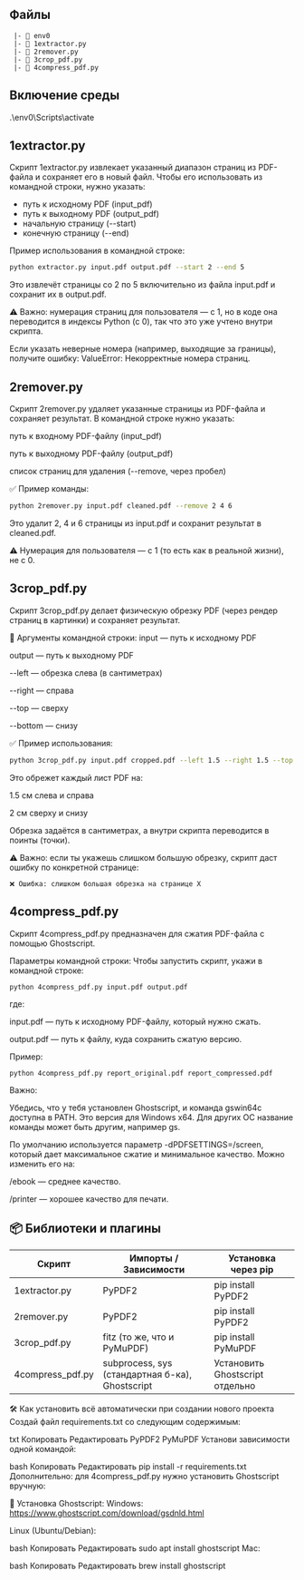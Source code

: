 ## Файлы
```
 |- 📁 env0
 |- 📄 1extractor.py
 |- 📄 2remover.py
 |- 📄 3crop_pdf.py
 |- 📄 4compress_pdf.py
 ```
## Включение среды
.\env0\Scripts\activate

## 1extractor.py
Скрипт 1extractor.py извлекает указанный диапазон страниц из PDF-файла и сохраняет его в новый файл. Чтобы его использовать из командной строки, нужно указать:

- путь к исходному PDF (input_pdf)
- путь к выходному PDF (output_pdf)
- начальную страницу (--start)
- конечную страницу (--end)

Пример использования в командной строке:

```bash
python extractor.py input.pdf output.pdf --start 2 --end 5
```

Это извлечёт страницы со 2 по 5 включительно из файла input.pdf и сохранит их в output.pdf.

⚠️ Важно: нумерация страниц для пользователя — с 1, но в коде она переводится в индексы Python (с 0), так что это уже учтено внутри скрипта.

Если указать неверные номера (например, выходящие за границы), получите ошибку:
ValueError: Некорректные номера страниц.

## 2remover.py
Скрипт 2remover.py удаляет указанные страницы из PDF-файла и сохраняет результат. В командной строке нужно указать:

путь к входному PDF-файлу (input_pdf)

путь к выходному PDF-файлу (output_pdf)

список страниц для удаления (--remove, через пробел)

✅ Пример команды:
```bash
python 2remover.py input.pdf cleaned.pdf --remove 2 4 6
```
Это удалит 2, 4 и 6 страницы из input.pdf и сохранит результат в cleaned.pdf.

⚠️ Нумерация для пользователя — с 1 (то есть как в реальной жизни), не с 0.

## 3crop_pdf.py
Скрипт 3crop_pdf.py делает физическую обрезку PDF (через рендер страниц в картинки) и сохраняет результат.

📌 Аргументы командной строки:
input — путь к исходному PDF

output — путь к выходному PDF

--left — обрезка слева (в сантиметрах)

--right — справа

--top — сверху

--bottom — снизу

✅ Пример использования:
```bash
python 3crop_pdf.py input.pdf cropped.pdf --left 1.5 --right 1.5 --top 2 --bottom 2
```
Это обрежет каждый лист PDF на:

1.5 см слева и справа

2 см сверху и снизу

Обрезка задаётся в сантиметрах, а внутри скрипта переводится в поинты (точки).

⚠️ Важно: если ты укажешь слишком большую обрезку, скрипт даст ошибку по конкретной странице:

```
❌ Ошибка: слишком большая обрезка на странице X
```

## 4compress_pdf.py
Скрипт 4compress_pdf.py предназначен для сжатия PDF-файла с помощью Ghostscript.

Параметры командной строки:
Чтобы запустить скрипт, укажи в командной строке:

```
python 4compress_pdf.py input.pdf output.pdf
```
где:

input.pdf — путь к исходному PDF-файлу, который нужно сжать.

output.pdf — путь к файлу, куда сохранить сжатую версию.

Пример:
```
python 4compress_pdf.py report_original.pdf report_compressed.pdf
```
Важно:

Убедись, что у тебя установлен Ghostscript, и команда gswin64c доступна в PATH. Это версия для Windows x64. Для других ОС название команды может быть другим, например gs.

По умолчанию используется параметр -dPDFSETTINGS=/screen, который дает максимальное сжатие и минимальное качество. Можно изменить его на:

/ebook — среднее качество.

/printer — хорошее качество для печати.

## 📦 Библиотеки и плагины

|**Скрипт** |	**Импорты / Зависимости** |	**Установка через pip**|
|----|-----|-----|
| 1extractor.py |	PyPDF2 |	pip install PyPDF2 |
| 2remover.py |	PyPDF2 |	pip install PyPDF2 |
| 3crop_pdf.py |	fitz (то же, что и PyMuPDF) |	pip install PyMuPDF |
| 4compress_pdf.py |	subprocess, sys (стандартная б-ка), Ghostscript	| Установить Ghostscript отдельно |


🛠️ Как установить всё автоматически при создании нового проекта
Создай файл requirements.txt со следующим содержимым:

txt
Копировать
Редактировать
PyPDF2
PyMuPDF
Установи зависимости одной командой:

bash
Копировать
Редактировать
pip install -r requirements.txt
Дополнительно: для 4compress_pdf.py нужно установить Ghostscript вручную:

🔗 Установка Ghostscript:
Windows: https://www.ghostscript.com/download/gsdnld.html

Linux (Ubuntu/Debian):

bash
Копировать
Редактировать
sudo apt install ghostscript
Mac:

bash
Копировать
Редактировать
brew install ghostscript
